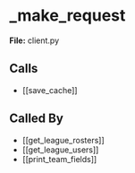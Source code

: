 # _make_request

**File:** client.py

## Calls

- [[save_cache]]

## Called By

- [[get_league_rosters]]
- [[get_league_users]]
- [[print_team_fields]]

